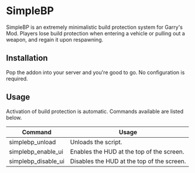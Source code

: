 # SimpleBP
SimpleBP is an extremely minimalistic build protection system for Garry's Mod. Players lose build protection when entering a vehicle or pulling out a weapon, and regain it upon respawning.
## Installation
Pop the addon into your server and you're good to go. No configuration is required.
## Usage
Activation of build protection is automatic. Commands available are listed below.

| Command             | Usage                                      |
|---------------------|--------------------------------------------|
| simplebp_unload     | Unloads the script.                        |
| simplebp_enable_ui  | Enables the HUD at the top of the screen.  |
| simplebp_disable_ui | Disables the HUD at the top of the screen. |
